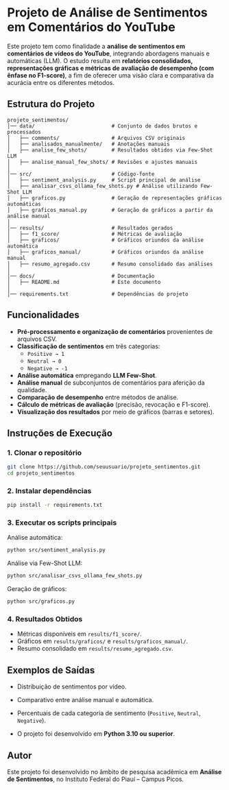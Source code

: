 # Projeto de Análise de Sentimentos em Comentários do YouTube  

Este projeto tem como finalidade a **análise de sentimentos em comentários de vídeos do YouTube**, integrando abordagens manuais e automáticas (LLM). O estudo resulta em **relatórios consolidados, representações gráficas e métricas de avaliação de desempenho (com ênfase no F1-score)**, a fim de oferecer uma visão clara e comparativa da acurácia entre os diferentes métodos.  

## Estrutura do Projeto  

```
projeto_sentimentos/
│── data/                         # Conjunto de dados brutos e processados
│   ├── comments/                 # Arquivos CSV originais
│   ├── analisados_manualmente/   # Anotações manuais
│   ├── analise_few_shots/        # Resultados obtidos via Few-Shot LLM
│   ├── analise_manual_few_shots/ # Revisões e ajustes manuais
│
│── src/                          # Código-fonte
│   ├── sentiment_analysis.py     # Script principal de análise
│   ├── analisar_csvs_ollama_few_shots.py # Análise utilizando Few-Shot LLM
│   ├── graficos.py               # Geração de representações gráficas automáticas
│   ├── graficos_manual.py        # Geração de gráficos a partir da análise manual
│
│── results/                      # Resultados gerados
│   ├── f1_score/                 # Métricas de avaliação
│   ├── graficos/                 # Gráficos oriundos da análise automática
│   ├── graficos_manual/          # Gráficos oriundos da análise manual
│   ├── resumo_agregado.csv       # Resumo consolidado das análises
│
│── docs/                         # Documentação
│   ├── README.md                 # Este documento
│
│── requirements.txt              # Dependências do projeto
```

## Funcionalidades  

- **Pré-processamento e organização de comentários** provenientes de arquivos CSV.  
- **Classificação de sentimentos** em três categorias:  
  - `Positive → 1`  
  - `Neutral → 0`  
  - `Negative → -1`  
- **Análise automática** empregando **LLM Few-Shot**.  
- **Análise manual** de subconjuntos de comentários para aferição da qualidade.  
- **Comparação de desempenho** entre métodos de análise.  
- **Cálculo de métricas de avaliação** (precisão, revocação e F1-score).  
- **Visualização dos resultados** por meio de gráficos (barras e setores).  

## Instruções de Execução  

### 1. Clonar o repositório  
```bash
git clone https://github.com/seuusuario/projeto_sentimentos.git
cd projeto_sentimentos
```

### 2. Instalar dependências  
```bash
pip install -r requirements.txt
```

### 3. Executar os scripts principais  
Análise automática:  
```bash
python src/sentiment_analysis.py
```

Análise via Few-Shot LLM:  
```bash
python src/analisar_csvs_ollama_few_shots.py
```

Geração de gráficos:  
```bash
python src/graficos.py
```

### 4. Resultados Obtidos  
- Métricas disponíveis em `results/f1_score/`.  
- Gráficos em `results/graficos/` e `results/graficos_manual/`.  
- Resumo consolidado em `results/resumo_agregado.csv`.  

## Exemplos de Saídas  

- Distribuição de sentimentos por vídeo.  
- Comparativo entre análise manual e automática.  
- Percentuais de cada categoria de sentimento (`Positive`, `Neutral`, `Negative`).  

- O projeto foi desenvolvido em **Python 3.10 ou superior**. 

## Autor  

Este projeto foi desenvolvido no âmbito de pesquisa acadêmica em **Análise de Sentimentos**, no Instituto Federal do Piauí – Campus Picos.  
